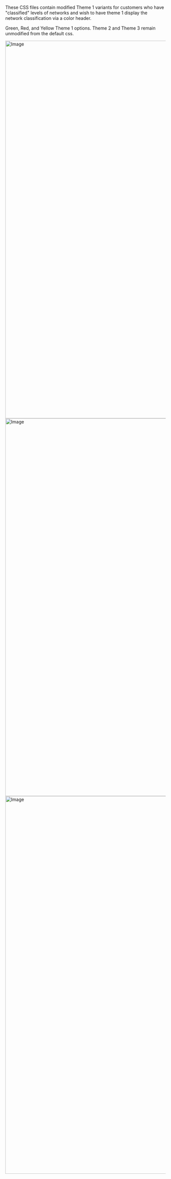 These CSS files contain modified Theme 1 variants for customers who have "classified" levels of networks and wish to have theme 1 display the network classification via a color header. 

Green, Red, and Yellow Theme 1 options. Theme 2 and Theme 3 remain unmodified from the default css.

<img width="1745" height="1183" alt="Image" src="https://github.com/user-attachments/assets/d47b862b-c802-4c2a-a358-ae8a5f5c485e" />

<img width="1745" height="1183" alt="Image" src="https://github.com/user-attachments/assets/5cc6eba0-a207-4f67-aeb4-6ddc322e3b2e" />

<img width="1745" height="1183" alt="Image" src="https://github.com/user-attachments/assets/fe4da35a-746b-4677-bc0b-7b2debcdd494" />
